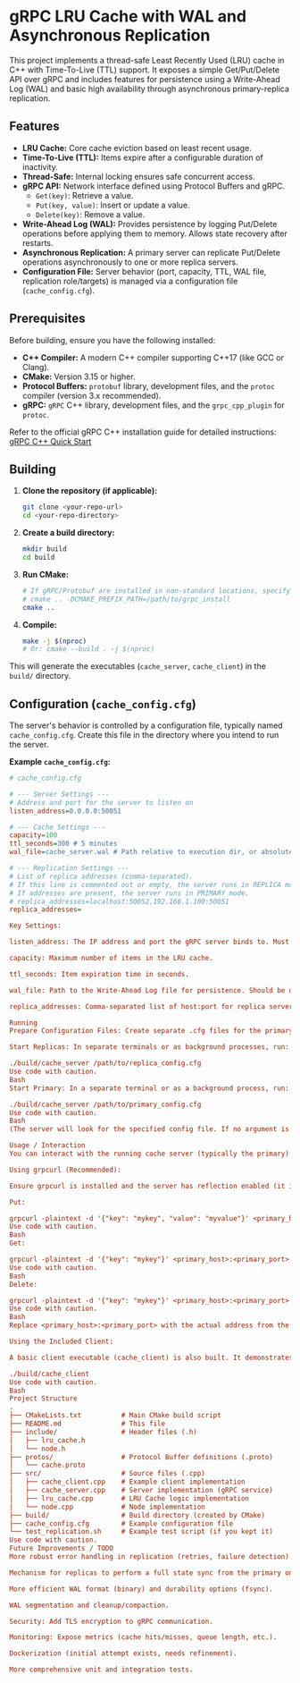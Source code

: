 # gRPC LRU Cache with WAL and Asynchronous Replication

This project implements a thread-safe Least Recently Used (LRU) cache in C++ with Time-To-Live (TTL) support. It exposes a simple Get/Put/Delete API over gRPC and includes features for persistence using a Write-Ahead Log (WAL) and basic high availability through asynchronous primary-replica replication.

## Features

*   **LRU Cache:** Core cache eviction based on least recent usage.
*   **Time-To-Live (TTL):** Items expire after a configurable duration of inactivity.
*   **Thread-Safe:** Internal locking ensures safe concurrent access.
*   **gRPC API:** Network interface defined using Protocol Buffers and gRPC.
    *   `Get(key)`: Retrieve a value.
    *   `Put(key, value)`: Insert or update a value.
    *   `Delete(key)`: Remove a value.
*   **Write-Ahead Log (WAL):** Provides persistence by logging Put/Delete operations before applying them to memory. Allows state recovery after restarts.
*   **Asynchronous Replication:** A primary server can replicate Put/Delete operations asynchronously to one or more replica servers.
*   **Configuration File:** Server behavior (port, capacity, TTL, WAL file, replication role/targets) is managed via a configuration file (`cache_config.cfg`).

## Prerequisites

Before building, ensure you have the following installed:

*   **C++ Compiler:** A modern C++ compiler supporting C++17 (like GCC or Clang).
*   **CMake:** Version 3.15 or higher.
*   **Protocol Buffers:** `protobuf` library, development files, and the `protoc` compiler (version 3.x recommended).
*   **gRPC:** `gRPC` C++ library, development files, and the `grpc_cpp_plugin` for `protoc`.

Refer to the official gRPC C++ installation guide for detailed instructions: [gRPC C++ Quick Start](https://grpc.io/docs/languages/cpp/quickstart/)

## Building

1.  **Clone the repository (if applicable):**
    ```bash
    git clone <your-repo-url>
    cd <your-repo-directory>
    ```

2.  **Create a build directory:**
    ```bash
    mkdir build
    cd build
    ```

3.  **Run CMake:**
    ```bash
    # If gRPC/Protobuf are installed in non-standard locations, specify the prefix:
    # cmake .. -DCMAKE_PREFIX_PATH=/path/to/grpc_install
    cmake ..
    ```

4.  **Compile:**
    ```bash
    make -j $(nproc)
    # Or: cmake --build . -j $(nproc)
    ```

This will generate the executables (`cache_server`, `cache_client`) in the `build/` directory.

## Configuration (`cache_config.cfg`)

The server's behavior is controlled by a configuration file, typically named `cache_config.cfg`. Create this file in the directory where you intend to run the server.

**Example `cache_config.cfg`:**

```ini
# cache_config.cfg

# --- Server Settings ---
# Address and port for the server to listen on
listen_address=0.0.0.0:50051

# --- Cache Settings ---
capacity=100
ttl_seconds=300 # 5 minutes
wal_file=cache_server.wal # Path relative to execution dir, or absolute

# --- Replication Settings ---
# List of replica addresses (comma-separated).
# If this line is commented out or empty, the server runs in REPLICA mode.
# If addresses are present, the server runs in PRIMARY mode.
# replica_addresses=localhost:50052,192.168.1.100:50051
replica_addresses=

Key Settings:

listen_address: The IP address and port the gRPC server binds to. Must be unique for each server instance running on the same machine.

capacity: Maximum number of items in the LRU cache.

ttl_seconds: Item expiration time in seconds.

wal_file: Path to the Write-Ahead Log file for persistence. Should be unique for each server instance.

replica_addresses: Comma-separated list of host:port for replica servers. If present and non-empty, the server acts as a primary. If empty or commented out, it acts as a replica.

Running
Prepare Configuration Files: Create separate .cfg files for the primary and each replica, ensuring unique listen_address and wal_file settings in each. Set replica_addresses appropriately for the primary.

Start Replicas: In separate terminals or as background processes, run:

./build/cache_server /path/to/replica_config.cfg
Use code with caution.
Bash
Start Primary: In a separate terminal or as a background process, run:

./build/cache_server /path/to/primary_config.cfg
Use code with caution.
Bash
(The server will look for the specified config file. If no argument is given, it defaults to cache_config.cfg in the current directory).

Usage / Interaction
You can interact with the running cache server (typically the primary) using a gRPC client or a tool like grpcurl.

Using grpcurl (Recommended):

Ensure grpcurl is installed and the server has reflection enabled (it is by default in the code).

Put:

grpcurl -plaintext -d '{"key": "mykey", "value": "myvalue"}' <primary_host>:<primary_port> cache.CacheService.Put
Use code with caution.
Bash
Get:

grpcurl -plaintext -d '{"key": "mykey"}' <primary_host>:<primary_port> cache.CacheService.Get
Use code with caution.
Bash
Delete:

grpcurl -plaintext -d '{"key": "mykey"}' <primary_host>:<primary_port> cache.CacheService.Delete
Use code with caution.
Bash
Replace <primary_host>:<primary_port> with the actual address from the primary's configuration (e.g., localhost:50051).

Using the Included Client:

A basic client executable (cache_client) is also built. It demonstrates simple interactions:

./build/cache_client
Use code with caution.
Bash
Project Structure
.
├── CMakeLists.txt          # Main CMake build script
├── README.md               # This file
├── include/                # Header files (.h)
│   ├── lru_cache.h
│   └── node.h
├── protos/                 # Protocol Buffer definitions (.proto)
│   └── cache.proto
├── src/                    # Source files (.cpp)
│   ├── cache_client.cpp    # Example client implementation
│   ├── cache_server.cpp    # Server implementation (gRPC service)
│   ├── lru_cache.cpp       # LRU Cache logic implementation
│   └── node.cpp            # Node implementation
├── build/                  # Build directory (created by CMake)
├── cache_config.cfg        # Example configuration file
└── test_replication.sh     # Example test script (if you kept it)
Use code with caution.
Future Improvements / TODO
More robust error handling in replication (retries, failure detection).

Mechanism for replicas to perform a full state sync from the primary on startup.

More efficient WAL format (binary) and durability options (fsync).

WAL segmentation and cleanup/compaction.

Security: Add TLS encryption to gRPC communication.

Monitoring: Expose metrics (cache hits/misses, queue length, etc.).

Dockerization (initial attempt exists, needs refinement).

More comprehensive unit and integration tests.